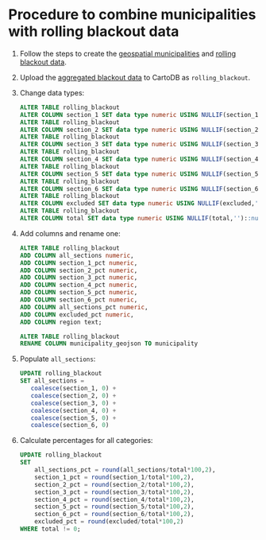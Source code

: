 # Procedure to combine municipalities with rolling blackout data

1. Follow the steps to create the [geospatial municipalities](../geospatial/README.md) and [rolling blackout data](../blackout/README.md).
2. Upload the [aggregated blackout data](../blackout/rolling-blackout-data-aggregated-by-municipality.csv) to CartoDB as `rolling_blackout`.
3. Change data types:

    ```SQL
    ALTER TABLE rolling_blackout
    ALTER COLUMN section_1 SET data type numeric USING NULLIF(section_1,'')::numeric;
    ALTER TABLE rolling_blackout
    ALTER COLUMN section_2 SET data type numeric USING NULLIF(section_2,'')::numeric;
    ALTER TABLE rolling_blackout
    ALTER COLUMN section_3 SET data type numeric USING NULLIF(section_3,'')::numeric;
    ALTER TABLE rolling_blackout
    ALTER COLUMN section_4 SET data type numeric USING NULLIF(section_4,'')::numeric;
    ALTER TABLE rolling_blackout
    ALTER COLUMN section_5 SET data type numeric USING NULLIF(section_5,'')::numeric;
    ALTER TABLE rolling_blackout
    ALTER COLUMN section_6 SET data type numeric USING NULLIF(section_6,'')::numeric;
    ALTER TABLE rolling_blackout
    ALTER COLUMN excluded SET data type numeric USING NULLIF(excluded,'')::numeric;
    ALTER TABLE rolling_blackout
    ALTER COLUMN total SET data type numeric USING NULLIF(total,'')::numeric;
    ```

4. Add columns and rename one:

    ```SQL
    ALTER TABLE rolling_blackout
    ADD COLUMN all_sections numeric,
    ADD COLUMN section_1_pct numeric,
    ADD COLUMN section_2_pct numeric,
    ADD COLUMN section_3_pct numeric,
    ADD COLUMN section_4_pct numeric,
    ADD COLUMN section_5_pct numeric,
    ADD COLUMN section_6_pct numeric,
    ADD COLUMN all_sections_pct numeric,
    ADD COLUMN excluded_pct numeric,
    ADD COLUMN region text;
    
    ALTER TABLE rolling_blackout
    RENAME COLUMN municipality_geojson TO municipality
    ```

5. Populate `all_sections`:

    ```SQL
    UPDATE rolling_blackout
    SET all_sections =
       coalesce(section_1, 0) + 
       coalesce(section_2, 0) + 
       coalesce(section_3, 0) + 
       coalesce(section_4, 0) + 
       coalesce(section_5, 0) + 
       coalesce(section_6, 0)
    ```

6. Calculate percentages for all categories:

    ```SQL
    UPDATE rolling_blackout
    SET
        all_sections_pct = round(all_sections/total*100,2),
        section_1_pct = round(section_1/total*100,2),
        section_2_pct = round(section_2/total*100,2),
        section_3_pct = round(section_3/total*100,2),
        section_4_pct = round(section_4/total*100,2),
        section_5_pct = round(section_5/total*100,2),
        section_6_pct = round(section_6/total*100,2),
        excluded_pct = round(excluded/total*100,2)
    WHERE total != 0;
    ```
